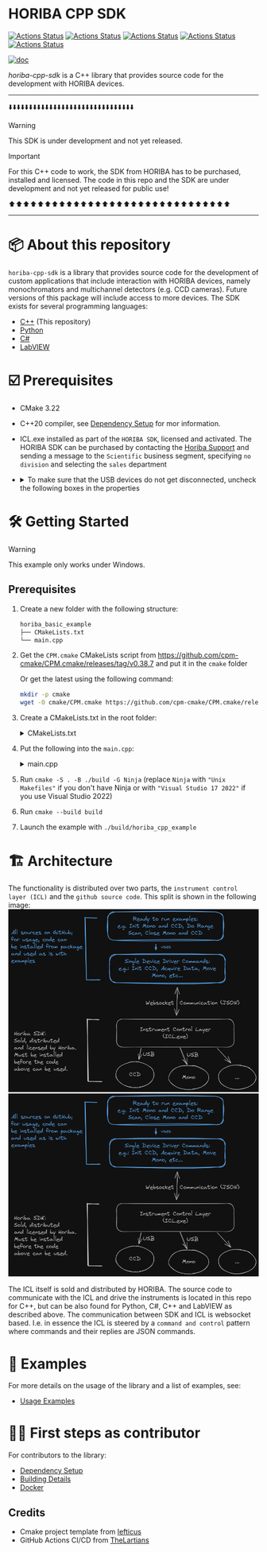 # HORIBA CPP SDK

[![Actions Status](https://github.com/HORIBAEzSpecSDK/cpp-sdk/workflows/MacOS/badge.svg)](https://github.com/HORIBAEzSpecSDK/cpp-sdk/actions)
[![Actions Status](https://github.com/HORIBAEzSpecSDK/cpp-sdk/workflows/Windows/badge.svg)](https://github.com/HORIBAEzSpecSDK/cpp-sdk/actions)
[![Actions Status](https://github.com/HORIBAEzSpecSDK/cpp-sdk/workflows/Ubuntu/badge.svg)](https://github.com/HORIBAEzSpecSDK/cpp-sdk/actions)
[![Actions Status](https://github.com/HORIBAEzSpecSDK/cpp-sdk/workflows/Style/badge.svg)](https://github.com/HORIBAEzSpecSDK/cpp-sdk/actions)
[![Actions Status](https://github.com/HORIBAEzSpecSDK/cpp-sdk/workflows/Install/badge.svg)](https://github.com/HORIBAEzSpecSDK/cpp-sdk/actions)
<!-- [![CodeQL](https://github.com/HORIBAEzSpecSDK/cpp_sdk/actions/workflows/codeql-analysis.yml/badge.svg)](https://github.com/HORIBAEzSpecSDK/cpp_sdk/actions/workflows/codeql-analysis.yml) -->
[![doc](https://img.shields.io/badge/docs-blue)](https://HORIBAEzSpecSDK.github.io/cpp-sdk/)

*horiba-cpp-sdk* is a C++ library that provides source code for the development with HORIBA devices.

___

⬇️⬇️⬇️⬇️⬇️⬇️⬇️⬇️⬇️⬇️⬇️⬇️⬇️⬇️⬇️⬇️⬇️⬇️⬇️⬇️⬇️⬇️⬇️⬇️⬇️⬇️⬇️⬇️⬇️⬇️⬇️

> [!WARNING]
> This SDK is under development and not yet released.

> [!IMPORTANT]
> For this C++ code to work, the SDK from HORIBA has to be purchased, installed and licensed.
> The code in this repo and the SDK are under development and not yet released for public use!

⬆️⬆️⬆️⬆️⬆️⬆️⬆️⬆️⬆️⬆️⬆️⬆️⬆️⬆️⬆️⬆️⬆️⬆️⬆️⬆️⬆️⬆️⬆️⬆️⬆️⬆️⬆️⬆️⬆️⬆️⬆️

___

# 📦 About this repository

`horiba-cpp-sdk` is a library that provides source code for the development of custom applications that include
interaction with HORIBA devices, namely monochromators and multichannel detectors (e.g. CCD cameras). Future versions of
this package will include access to more devices. The SDK exists for several programming languages:

* [C++](https://github.com/HORIBAEzSpecSDK/cpp-sdk) (This repository)
* [Python](https://github.com/HORIBAEzSpecSDK/python-sdk)
* [C#](https://github.com/HORIBAEzSpecSDK/dotnet-sdk)
* [LabVIEW](https://github.com/HORIBAEzSpecSDK/labview-sdk)

# ☑️ Prerequisites

* CMake 3.22
* C++20 compiler, see [Dependency Setup](README_dependencies.md) for mor information.
* ICL.exe installed as part of the `HORIBA SDK`, licensed and activated. The HORIBA SDK can be purchased by contacting
  the [Horiba Support](https://www.horiba.com/int/scientific/contact/) and sending a message to the `Scientific`
  business segment, specifying `no division` and selecting the `sales` department
*
  <details>
  <summary>To make sure that the USB devices do not get disconnected, uncheck the following boxes in the properties</summary>

  ![generic usb hub properties](documentation/images/generic_usb_hub_properties.png)

  </details>

# 🛠️ Getting Started

> [!WARNING]
> This example only works under Windows.

## Prerequisites


1. Create a new folder with the following structure:

   ```text
   horiba_basic_example
   ├── CMakeLists.txt
   └── main.cpp
   ```
2. Get the `CPM.cmake` CMakeLists script from https://github.com/cpm-cmake/CPM.cmake/releases/tag/v0.38.7 and put it in the `cmake` folder

   Or get the latest using the following command:

   ```bash
   mkdir -p cmake
   wget -O cmake/CPM.cmake https://github.com/cpm-cmake/CPM.cmake/releases/latest/download/get_cpm.cmake
   ```

3. Create a CMakeLists.txt in the root folder:

   <details><summary>CMakeLists.txt</summary>

   ```cmake
    cmake_minimum_required(VERSION 3.22)

    set(CMAKE_CXX_STANDARD 20)
    set(CMAKE_CXX_STANDARD_REQUIRED ON)

    project(horiba_cpp_example)

    include(cmake/CPM.cmake)

    CPMAddPackage(
        NAME horiba-cpp-sdk
        GITHUB_REPOSITORY HORIBAEzSpecSDK/cpp-sdk
        GIT_TAG v0.1.0
        OPTIONS
            # Uncomment if you enable hardening options
            "horiba_cpp_sdk_ENABLE_HARDENING OFF"
            "horiba_cpp_sdk_ENABLE_GLOBAL_HARDENING OFF"
        )

    add_executable(horiba_cpp_example main.cpp)

    target_link_libraries(horiba_cpp_example PRIVATE
        horiba_cpp_sdk::horiba_cpp_sdk
        )
   ```
   </details>

4. Put the following into the `main.cpp`:

   <details><summary>main.cpp</summary>

   ```c++
   #include <chrono>
   #include <iostream>
   #include <thread>

   #include <nlohmann/json.hpp>

   #include <horiba_cpp_sdk/devices/icl_device_manager.h>
   #include <horiba_cpp_sdk/devices/single_devices/ccd.h>
   #include <horiba_cpp_sdk/devices/single_devices/mono.h>
   #include <horiba_cpp_sdk/os/windows_process.h>

   auto main(int argc, char *argv[]) -> int {
     using namespace nlohmann;
     using namespace horiba::devices;
     using namespace horiba::os;
     using namespace horiba::devices::single_devices;
     using namespace horiba::communication;
     using namespace std;

     auto icl_process = std::make_shared<WindowsProcess>(R"(C:\Program Files\HORIBA Scientific\SDK\)", R"(icl.exe)");
     auto icl_device_manager = ICLDeviceManager(icl_process);

     icl_device_manager.start();
     icl_device_manager.discover_devices();

     const auto ccds = icl_device_manager.charge_coupled_devices();
     const auto ccd = ccds[0];

     const auto monos = icl_device_manager.monochromators();
     const auto mono = monos[0];
     const auto timeout = chrono::seconds(180);

     try {
       ccd->open();
       mono->open();
       mono->wait_until_ready(timeout);

       mono->home();
       mono->wait_until_ready(timeout);

       auto target_wavelength = 123.0;
       mono->move_to_target_wavelength(target_wavelength);
       mono->wait_until_ready(timeout);

       ccd->set_acquisition_format(1, ChargeCoupledDevice::AcquisitionFormat::SPECTRA);
       ccd->set_acquisition_count(1);
       ccd->set_x_axis_conversion_type(ChargeCoupledDevice::XAxisConversionType::FROM_ICL_SETTINGS_INI);
       ccd->set_timer_resolution(ChargeCoupledDevice::TimerResolution::THOUSAND_MICROSECONDS);
       ccd->set_exposure_time(2);
       ccd->set_region_of_interest();

       if (ccd->get_acquisition_ready()) {
         auto open_shutter = true;
         ccd->set_acquisition_start(open_shutter);
         // wait a short time for the acquisition to start
         std::this_thread::sleep_for(std::chrono::milliseconds(200));

         while (ccd->get_acquisition_busy()) {
           std::this_thread::sleep_for(std::chrono::milliseconds(500));
         }

         auto raw_data =
             std::any_cast<nlohmann::json>(ccd->get_acquisition_data());
         cout << raw_data.dump() << endl;
       }

     } catch (const exception &e) {
       cout << e.what() << endl;
       ccd->close();
       mono->close();
       icl_device_manager.stop();
       return 1;
     }

     try {
       ccd->close();
       mono->close();
       icl_device_manager.stop();
     } catch (const exception &e) {
       cout << e.what() << endl;
     }

     return 0;
   }

   ```
   </details>


5. Run `cmake -S . -B ./build -G Ninja` (replace `Ninja` with `"Unix Makefiles"` if you don't have Ninja or with `"Visual Studio 17 2022"` if you use Visual Studio 2022)

6. Run `cmake --build build`

7. Launch the example with `./build/horiba_cpp_example`


# 🏗️ Architecture

The functionality is distributed over two parts, the `instrument control layer (ICL)` and the `github source code`. This
split is shown in the following image:
![SDK Split](documentation/images/SDK_Overview_Dark.png#gh-dark-mode-only "SDK Split")
![SDK Split](documentation/images/SDK_Overview_Dark.png#gh-light-mode-only "SDK Split")

The ICL itself is sold and distributed by HORIBA. The source code to communicate with the ICL and drive the instruments
is located in this repo for C++, but can be also found for Python, C#, C++ and LabVIEW as described above.
The communication between SDK and ICL is websocket based. I.e. in essence the ICL is steered by a `command and control`
pattern where commands and their replies are JSON commands.

# 🔗 Examples

For more details on the usage of the library and a list of examples, see:
 * [Usage Examples](src/examples/README.md)

# 👩‍💻 First steps as contributor

For contributors to the library:
 * [Dependency Setup](README_dependencies.md)
 * [Building Details](README_building.md)
 * [Docker](README_docker.md)

## Credits

* Cmake project template from [lefticus](https://github.com/cpp-best-practices/cmake_template)
* GitHub Actions CI/CD from [TheLartians](https://github.com/TheLartians/ModernCppStarter)
